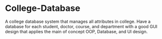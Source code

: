 # College-Database
A college database system that manages all attributes in college. 
Have a database for each student, doctor, course, and department with a good GUI design that applies the main of concept OOP, Database, and UI design.

